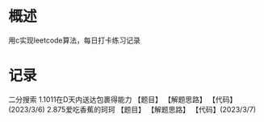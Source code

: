 # 概述
用c实现leetcode算法，每日打卡练习记录

# 记录
二分搜索
1.1011在D天内送达包裹得能力 【题目】 【解题思路】 【代码】(2023/3/6)
2.875爱吃香蕉的珂珂 【题目】 【解题思路】 【代码】(2023/3/7)